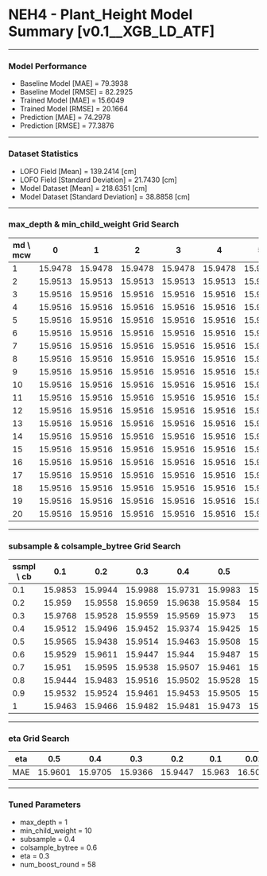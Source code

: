 # NEH4 - Plant_Height Model Summary [v0.1__XGB_LD_ATF]

***

### Model Performance

- Baseline Model [MAE] = 79.3938
- Baseline Model [RMSE] = 82.2925
- Trained Model [MAE] = 15.6049
- Trained Model [RMSE] = 20.1664
- Prediction [MAE] = 74.2978
- Prediction [RMSE] = 77.3876
***

### Dataset Statistics

- LOFO Field [Mean] = 139.2414 [cm]
- LOFO Field [Standard Deviation] = 21.7430 [cm]
- Model Dataset [Mean] = 218.6351 [cm]
- Model Dataset [Standard Deviation] = 38.8858 [cm]
***

### max_depth & min_child_weight Grid Search

|   md \ mcw |       0 |       1 |       2 |       3 |       4 |       5 |       6 |       7 |       8 |       9 |      10 |      11 |      12 |      13 |      14 |      15 |      16 |      17 |      18 |      19 |      20 |
|------------|---------|---------|---------|---------|---------|---------|---------|---------|---------|---------|---------|---------|---------|---------|---------|---------|---------|---------|---------|---------|---------|
|          1 | 15.9478 | 15.9478 | 15.9478 | 15.9478 | 15.9478 | 15.9478 | 15.9478 | 15.9478 | 15.9478 | 15.9478 | 15.9478 | 15.9478 | 15.9478 | 15.9478 | 15.9478 | 15.9478 | 15.9478 | 15.9478 | 15.9478 | 15.9478 | 15.9478 |
|          2 | 15.9513 | 15.9513 | 15.9513 | 15.9513 | 15.9513 | 15.9513 | 15.9513 | 15.9513 | 15.9513 | 15.9513 | 15.9513 | 15.9513 | 15.9513 | 15.9513 | 15.9513 | 15.9513 | 15.9513 | 15.9513 | 15.9513 | 15.9513 | 15.9513 |
|          3 | 15.9516 | 15.9516 | 15.9516 | 15.9516 | 15.9516 | 15.9516 | 15.9516 | 15.9516 | 15.9516 | 15.9516 | 15.9516 | 15.9516 | 15.9516 | 15.9516 | 15.9516 | 15.9516 | 15.9516 | 15.9516 | 15.9516 | 15.9516 | 15.9516 |
|          4 | 15.9516 | 15.9516 | 15.9516 | 15.9516 | 15.9516 | 15.9516 | 15.9516 | 15.9516 | 15.9516 | 15.9516 | 15.9516 | 15.9516 | 15.9516 | 15.9516 | 15.9516 | 15.9516 | 15.9516 | 15.9516 | 15.9516 | 15.9516 | 15.9516 |
|          5 | 15.9516 | 15.9516 | 15.9516 | 15.9516 | 15.9516 | 15.9516 | 15.9516 | 15.9516 | 15.9516 | 15.9516 | 15.9516 | 15.9516 | 15.9516 | 15.9516 | 15.9516 | 15.9516 | 15.9516 | 15.9516 | 15.9516 | 15.9516 | 15.9516 |
|          6 | 15.9516 | 15.9516 | 15.9516 | 15.9516 | 15.9516 | 15.9516 | 15.9516 | 15.9516 | 15.9516 | 15.9516 | 15.9516 | 15.9516 | 15.9516 | 15.9516 | 15.9516 | 15.9516 | 15.9516 | 15.9516 | 15.9516 | 15.9516 | 15.9516 |
|          7 | 15.9516 | 15.9516 | 15.9516 | 15.9516 | 15.9516 | 15.9516 | 15.9516 | 15.9516 | 15.9516 | 15.9516 | 15.9516 | 15.9516 | 15.9516 | 15.9516 | 15.9516 | 15.9516 | 15.9516 | 15.9516 | 15.9516 | 15.9516 | 15.9516 |
|          8 | 15.9516 | 15.9516 | 15.9516 | 15.9516 | 15.9516 | 15.9516 | 15.9516 | 15.9516 | 15.9516 | 15.9516 | 15.9516 | 15.9516 | 15.9516 | 15.9516 | 15.9516 | 15.9516 | 15.9516 | 15.9516 | 15.9516 | 15.9516 | 15.9516 |
|          9 | 15.9516 | 15.9516 | 15.9516 | 15.9516 | 15.9516 | 15.9516 | 15.9516 | 15.9516 | 15.9516 | 15.9516 | 15.9516 | 15.9516 | 15.9516 | 15.9516 | 15.9516 | 15.9516 | 15.9516 | 15.9516 | 15.9516 | 15.9516 | 15.9516 |
|         10 | 15.9516 | 15.9516 | 15.9516 | 15.9516 | 15.9516 | 15.9516 | 15.9516 | 15.9516 | 15.9516 | 15.9516 | 15.9516 | 15.9516 | 15.9516 | 15.9516 | 15.9516 | 15.9516 | 15.9516 | 15.9516 | 15.9516 | 15.9516 | 15.9516 |
|         11 | 15.9516 | 15.9516 | 15.9516 | 15.9516 | 15.9516 | 15.9516 | 15.9516 | 15.9516 | 15.9516 | 15.9516 | 15.9516 | 15.9516 | 15.9516 | 15.9516 | 15.9516 | 15.9516 | 15.9516 | 15.9516 | 15.9516 | 15.9516 | 15.9516 |
|         12 | 15.9516 | 15.9516 | 15.9516 | 15.9516 | 15.9516 | 15.9516 | 15.9516 | 15.9516 | 15.9516 | 15.9516 | 15.9516 | 15.9516 | 15.9516 | 15.9516 | 15.9516 | 15.9516 | 15.9516 | 15.9516 | 15.9516 | 15.9516 | 15.9516 |
|         13 | 15.9516 | 15.9516 | 15.9516 | 15.9516 | 15.9516 | 15.9516 | 15.9516 | 15.9516 | 15.9516 | 15.9516 | 15.9516 | 15.9516 | 15.9516 | 15.9516 | 15.9516 | 15.9516 | 15.9516 | 15.9516 | 15.9516 | 15.9516 | 15.9516 |
|         14 | 15.9516 | 15.9516 | 15.9516 | 15.9516 | 15.9516 | 15.9516 | 15.9516 | 15.9516 | 15.9516 | 15.9516 | 15.9516 | 15.9516 | 15.9516 | 15.9516 | 15.9516 | 15.9516 | 15.9516 | 15.9516 | 15.9516 | 15.9516 | 15.9516 |
|         15 | 15.9516 | 15.9516 | 15.9516 | 15.9516 | 15.9516 | 15.9516 | 15.9516 | 15.9516 | 15.9516 | 15.9516 | 15.9516 | 15.9516 | 15.9516 | 15.9516 | 15.9516 | 15.9516 | 15.9516 | 15.9516 | 15.9516 | 15.9516 | 15.9516 |
|         16 | 15.9516 | 15.9516 | 15.9516 | 15.9516 | 15.9516 | 15.9516 | 15.9516 | 15.9516 | 15.9516 | 15.9516 | 15.9516 | 15.9516 | 15.9516 | 15.9516 | 15.9516 | 15.9516 | 15.9516 | 15.9516 | 15.9516 | 15.9516 | 15.9516 |
|         17 | 15.9516 | 15.9516 | 15.9516 | 15.9516 | 15.9516 | 15.9516 | 15.9516 | 15.9516 | 15.9516 | 15.9516 | 15.9516 | 15.9516 | 15.9516 | 15.9516 | 15.9516 | 15.9516 | 15.9516 | 15.9516 | 15.9516 | 15.9516 | 15.9516 |
|         18 | 15.9516 | 15.9516 | 15.9516 | 15.9516 | 15.9516 | 15.9516 | 15.9516 | 15.9516 | 15.9516 | 15.9516 | 15.9516 | 15.9516 | 15.9516 | 15.9516 | 15.9516 | 15.9516 | 15.9516 | 15.9516 | 15.9516 | 15.9516 | 15.9516 |
|         19 | 15.9516 | 15.9516 | 15.9516 | 15.9516 | 15.9516 | 15.9516 | 15.9516 | 15.9516 | 15.9516 | 15.9516 | 15.9516 | 15.9516 | 15.9516 | 15.9516 | 15.9516 | 15.9516 | 15.9516 | 15.9516 | 15.9516 | 15.9516 | 15.9516 |
|         20 | 15.9516 | 15.9516 | 15.9516 | 15.9516 | 15.9516 | 15.9516 | 15.9516 | 15.9516 | 15.9516 | 15.9516 | 15.9516 | 15.9516 | 15.9516 | 15.9516 | 15.9516 | 15.9516 | 15.9516 | 15.9516 | 15.9516 | 15.9516 | 15.9516 |

***

### subsample & colsample_bytree Grid Search

|   ssmpl \ cb |     0.1 |     0.2 |     0.3 |     0.4 |     0.5 |     0.6 |     0.7 |     0.8 |     0.9 |     1.0 |
|--------------|---------|---------|---------|---------|---------|---------|---------|---------|---------|---------|
|          0.1 | 15.9853 | 15.9944 | 15.9988 | 15.9731 | 15.9983 | 15.9708 | 15.981  | 15.9687 | 15.968  | 15.9664 |
|          0.2 | 15.959  | 15.9558 | 15.9659 | 15.9638 | 15.9584 | 15.9596 | 15.958  | 15.9532 | 15.9556 | 15.9787 |
|          0.3 | 15.9768 | 15.9528 | 15.9559 | 15.9569 | 15.973  | 15.9566 | 15.9602 | 15.962  | 15.9507 | 15.9633 |
|          0.4 | 15.9512 | 15.9496 | 15.9452 | 15.9374 | 15.9425 | 15.9366 | 15.9692 | 15.9525 | 15.968  | 15.9557 |
|          0.5 | 15.9565 | 15.9438 | 15.9514 | 15.9463 | 15.9508 | 15.9392 | 15.9371 | 15.9451 | 15.9467 | 15.9611 |
|          0.6 | 15.9529 | 15.9611 | 15.9447 | 15.944  | 15.9487 | 15.9469 | 15.9489 | 15.9525 | 15.9502 | 15.9467 |
|          0.7 | 15.951  | 15.9595 | 15.9538 | 15.9507 | 15.9461 | 15.9525 | 15.9444 | 15.9492 | 15.9539 | 15.9489 |
|          0.8 | 15.9444 | 15.9483 | 15.9516 | 15.9502 | 15.9528 | 15.9504 | 15.9459 | 15.9433 | 15.9462 | 15.9525 |
|          0.9 | 15.9532 | 15.9524 | 15.9461 | 15.9453 | 15.9505 | 15.9462 | 15.947  | 15.9456 | 15.9505 | 15.9433 |
|          1   | 15.9463 | 15.9466 | 15.9482 | 15.9481 | 15.9473 | 15.9491 | 15.9482 | 15.9472 | 15.9463 | 15.9478 |

***

### eta Grid Search

| eta   |     0.5 |     0.4 |     0.3 |     0.2 |    0.1 |    0.01 |   0.001 |
|-------|---------|---------|---------|---------|--------|---------|---------|
| MAE   | 15.9601 | 15.9705 | 15.9366 | 15.9447 | 15.963 | 16.5049 | 80.3419 |

***

### Tuned Parameters

- max_depth = 1
- min_child_weight = 10
- subsample = 0.4
- colsample_bytree = 0.6
- eta = 0.3
- num_boost_round = 58
